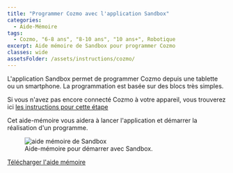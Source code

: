 ```yaml
---
title: "Programmer Cozmo avec l'application Sandbox"
categories:
  - Aide-Mémoire
tags:
  - Cozmo, "6-8 ans", "8-10 ans", "10 ans+", Robotique
excerpt: Aide mémoire de Sandbox pour programmer Cozmo
classes: wide
assetsFolder: /assets/instructions/cozmo/
---
```


L'application Sandbox permet de programmer Cozmo depuis une tablette ou un smartphone. La programmation est basée sur des blocs très simples.

Si vous n'avez pas encore connecté Cozmo à votre appareil, vous trouverez  ici <a href="{{site.baseurl}}/aide-m%C3%A9moire/cozmo-mise-en-route/" target="_blank" >les instructions pour cette étape</a>

Cet aide-mémoire vous aidera à lancer l'application et démarrer la réalisation d'un programme.

<figure>
  <img src="{{site.baseurl}}{{page.assetsFolder}}cozmo-sandbox.png" alt="aide mémoire de Sandbox">
  <figcaption>Aide-mémoire pour démarrer avec Sandbox.</figcaption>
</figure>
<!-- A4 -->

<a href="{{site.baseurl}}{{page.assetsFolder}}/cozmo-sandbox.png" target="_blank" class=".btn .btn--success .btn--large">Télécharger l'aide mémoire</a>

